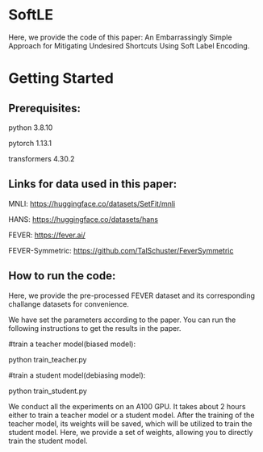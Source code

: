 # SoftLE

Here, we provide the code of this paper: An Embarrassingly Simple Approach for Mitigating Undesired Shortcuts Using Soft Label Encoding.


# Getting Started

## Prerequisites:

python 3.8.10

pytorch 1.13.1

transformers 4.30.2

## Links for data used in this paper:

MNLI: https://huggingface.co/datasets/SetFit/mnli

HANS: https://huggingface.co/datasets/hans

FEVER: https://fever.ai/

FEVER-Symmetric: https://github.com/TalSchuster/FeverSymmetric

## How to run the code:

Here, we provide the pre-processed FEVER dataset and its corresponding challange datasets for convenience.

We have set the parameters according to the paper. You can run the following instructions to get the results in the paper. 

#train a teacher model(biased model):

python train_teacher.py

#train a student model(debiasing model):

python train_student.py

We conduct all the experiments on an A100 GPU. It takes about 2 hours either to train a teacher model or a student model. After the training of the teacher model, its weights will be saved, which will be utilized to train the student model. Here, we provide a set of weights, allowing you to directly train the student model.
